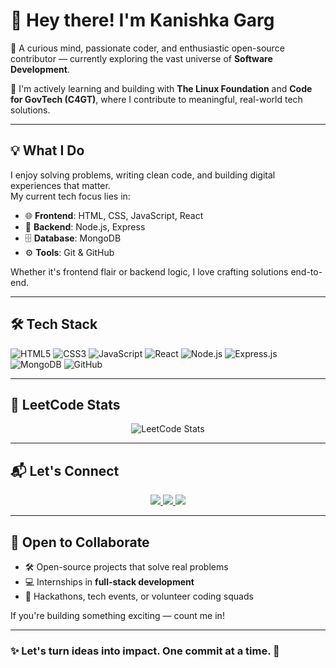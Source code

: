 # 👋 Hey there! I'm Kanishka Garg

🚀 A curious mind, passionate coder, and enthusiastic open-source contributor — currently exploring the vast universe of **Software Development**.

🎯 I'm actively learning and building with **The Linux Foundation** and **Code for GovTech (C4GT)**, where I contribute to meaningful, real-world tech solutions.

---

## 💡 What I Do

I enjoy solving problems, writing clean code, and building digital experiences that matter.  
My current tech focus lies in:

- 🌐 **Frontend**: HTML, CSS, JavaScript, React  
- 🧠 **Backend**: Node.js, Express  
- 🗄️ **Database**: MongoDB  
- ⚙️ **Tools**: Git & GitHub  

Whether it's frontend flair or backend logic, I love crafting solutions end-to-end.

---

## 🛠️ Tech Stack

![HTML5](https://img.shields.io/badge/HTML5-%23E34F26.svg?style=flat&logo=html5&logoColor=white)
![CSS3](https://img.shields.io/badge/CSS3-%231572B6.svg?style=flat&logo=css3&logoColor=white)
![JavaScript](https://img.shields.io/badge/JavaScript-%23F7DF1E.svg?style=flat&logo=javascript&logoColor=black)
![React](https://img.shields.io/badge/React-%2361DAFB.svg?style=flat&logo=react&logoColor=black)
![Node.js](https://img.shields.io/badge/Node.js-%23339933.svg?style=flat&logo=nodedotjs&logoColor=white)
![Express.js](https://img.shields.io/badge/Express.js-%23000000.svg?style=flat&logo=express&logoColor=white)
![MongoDB](https://img.shields.io/badge/MongoDB-%2347A248.svg?style=flat&logo=mongodb&logoColor=white)
![GitHub](https://img.shields.io/badge/GitHub-%23181717.svg?style=flat&logo=github&logoColor=white)

---

## 🧠 LeetCode Stats

<p align="center">
  <img src="https://leetcard.jacoblin.cool/Kanishka1612?theme=dark&ext=activity" alt="LeetCode Stats" />
</p>

---

## 📬 Let's Connect

<p align="center">
  <a href="https://linkedin.com/in/kanishka-garg-0664b7326" target="_blank">
    <img src="https://img.shields.io/badge/LinkedIn-%230077B5.svg?style=for-the-badge&logo=linkedin&logoColor=white" />
  </a>
  <a href="https://github.com/Kanishka16garg" target="_blank">
    <img src="https://img.shields.io/badge/GitHub-%23181717.svg?style=for-the-badge&logo=github&logoColor=white" />
  </a>
  <a href="https://leetcode.com/Kanishka1612" target="_blank">
    <img src="https://img.shields.io/badge/LeetCode-%23FFA116.svg?style=for-the-badge&logo=leetcode&logoColor=black" />
  </a>
</p>

---

## 🌟 Open to Collaborate

- 🛠 Open-source projects that solve real problems  
- 💻 Internships in **full-stack development**  
- 👯 Hackathons, tech events, or volunteer coding squads  

If you're building something exciting — count me in!

---

### ✨ Let's turn ideas into impact. One commit at a time. 🚀
